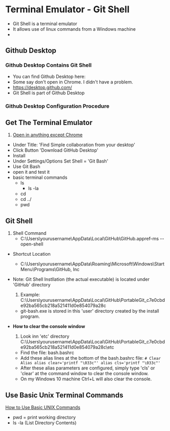 # Terminal Emulator - Git Shell
* Git Shell is a terminal emulator
* It allows use of linux commands from a Windows machine
*

## Github Desktop

### Github Desktop Contains Git Shell
* You can find Github Desktop here:
* Some say don't open in Chrome. I didn't have a problem.
* https://desktop.github.com/
* Git Shell is part of Github Desktop

### Github Desktop Configuration Procedure
##   Get The Terminal Emulator
1. [Open in anything except Chrome](https://desktop.github.com/)
* Under Title: 'Find Simple collaboration from your desktop'
* Click Button 'Download GitHub Desktop'
* Install
* Under Settings/Options Set Shell = 'Git Bash'
* Use Git Bash
* open it and test it
* basic terminal commands
    * ls
        * ls -la
    * cd
    * cd ../
    * pwd


## Git Shell
1. Shell Command
    * C:\Users\yourusername\AppData\Local\GitHub\GitHub.appref-ms --open-shell

* Shortcut Location
    * C:\Users\yourusername\AppData\Roaming\Microsoft\Windows\Start Menu\Programs\GitHub, Inc

* Note: Git Shell Instllation (the actual executable) is located under 'GitHub' directory
    1. Example: C:\Users\yourusername\AppData\Local\GitHub\PortableGit_c7e0cbde92ba565cb218a521411d0e854079a28c
    * git-bash.exe is stored in this 'user' directory created by the install program.

* __How to clear the console window__
    1. Look inn 'etc' directory C:\Users\yourusername\AppData\Local\GitHub\PortableGit_c7e0cbde92ba565cb218a521411d0e854079a28c\etc
    * Find the file: bash.bashrc
    * Add these alias lines at the bottom of the bash.bashrc file:
            ```
            # Clear Alias
            alias clear='printf "\033c"'
            alias cls='printf "\033c"'
            ```
    * After these alias parameters are configured, simply type 'cls' or 'clear' at the command window
      to clear the console window.
    * On my Windows 10 machine Ctrl+L will also clear the console.

## Use Basic Unix Terminal Commands
[How to Use Basic UNIX Commands](http://www.dummies.com/how-to/content/how-to-use-basic-unix-commands-to-work-in-terminal.html)
* pwd = print working directory
* ls -la  (List Directory Contents)
